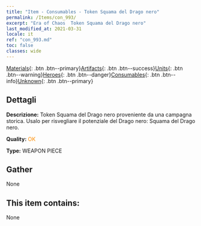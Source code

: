 ```yaml
---
title: "Item - Consumables - Token Squama del Drago nero"
permalink: /Items/con_993/
excerpt: "Era of Chaos  Token Squama del Drago nero"
last_modified_at: 2021-03-31
locale: it
ref: "con_993.md"
toc: false
classes: wide
---
```

 [Materials](/it/Items/){: .btn .btn--primary}[Artifacts](/it/Items/Artifacts/){: .btn .btn--success}[Units](/it/Items/Units/){: .btn .btn--warning}[Heroes](/it/Items/Heroes/){: .btn .btn--danger}[Consumables](/it/Items/Consumables/){: .btn .btn--info}[Unknown](/it/Items/Unknown/){: .btn .btn--primary}

## Dettagli
 **Descrizione:** Token Squama del Drago nero proveniente da una campagna storica. Usalo per risvegliare il potenziale del Drago nero: Squama del Drago nero.

 **Quality:** <span style="color: #FF8C00">OK</span>

 **Type:** WEAPON PIECE

## Gather

  None

## This item contains:

  None


